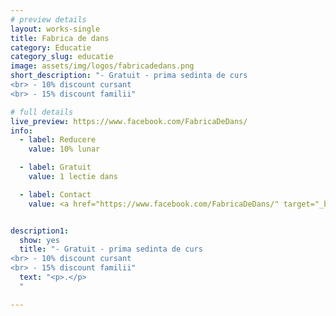 ```yaml
---
# preview details
layout: works-single
title: Fabrica de dans
category: Educatie
category_slug: educatie
image: assets/img/logos/fabricadedans.png
short_description: "- Gratuit - prima sedinta de curs
<br> - 10% discount cursant
<br> - 15% discount familii"

# full details
live_preview: https://www.facebook.com/FabricaDeDans/
info:
  - label: Reducere
    value: 10% lunar

  - label: Gratuit
    value: 1 lectie dans

  - label: Contact
    value: <a href="https://www.facebook.com/FabricaDeDans/" target="_blank">Website</a>


description1:
  show: yes
  title: "- Gratuit - prima sedinta de curs
<br> - 10% discount cursant
<br> - 15% discount familii"
  text: "<p>.</p>
  "

---
```

